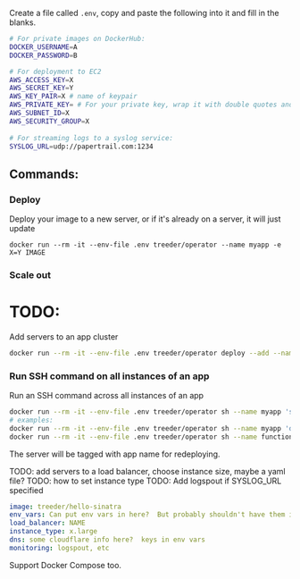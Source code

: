 

Create a file called `.env`, copy and paste the following into it and fill in the blanks. 

```sh
# For private images on DockerHub:
DOCKER_USERNAME=A
DOCKER_PASSWORD=B

# For deployment to EC2
AWS_ACCESS_KEY=X
AWS_SECRET_KEY=Y
AWS_KEY_PAIR=X # name of keypair
AWS_PRIVATE_KEY= # For your private key, wrap it with double quotes and replace all the new lines with `\n` values so they can go in one line, including one at the very end, eg: "...uNQgmDXEbU\n-----END RSA PRIVATE KEY-----\n". Docker's --env-file does not work with multi-line values. 
AWS_SUBNET_ID=X
AWS_SECURITY_GROUP=X
        
# For streaming logs to a syslog service:
SYSLOG_URL=udp://papertrail.com:1234
```

## Commands:

### Deploy

Deploy your image to a new server, or if it's already on a server, it will just update

```
docker run --rm -it --env-file .env treeder/operator --name myapp -e X=Y IMAGE
```

### Scale out

# TODO: 

Add servers to an app cluster

```sh
docker run --rm -it --env-file .env treeder/operator deploy --add --name someapp -e X=Y IMAGE
```

### Run SSH command on all instances of an app

Run an SSH command across all instances of an app

```sh
docker run --rm -it --env-file .env treeder/operator sh --name myapp 'some ssh command'
# examples:
docker run --rm -it --env-file .env treeder/operator sh --name myapp 'docker ps'
docker run --rm -it --env-file .env treeder/operator sh --name functions 'docker logs myapp'
```

The server will be tagged with app name for redeploying. 

TODO: add servers to a load balancer, choose instance size, maybe a yaml file?
TODO: how to set instance type
TODO: Add logspout if SYSLOG_URL specified

```yml
image: treeder/hello-sinatra
env_vars: Can put env vars in here?  But probably shouldn't have them in source control anyways
load_balancer: NAME
instance_type: x.large
dns: some cloudflare info here?  keys in env vars
monitoring: logspout, etc
```

Support Docker Compose too. 
